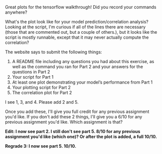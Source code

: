 Great plots for the tensorflow walkthrough! Did you record your commands anywhere?

What's the plot look like for your model prediction/correlation analysis? Looking at the script, I'm curious if all of the lines there are necessary (those that are commented out, but a couple of others.), but it looks like the script is mostly runnable, except that it may never actually compute the correlation?

The website says to submit the following things:

1. A README file including any questions you had about this exercise, as well as the command you ran for Part 2 and your answers for the questions in Part 2
2. Your script for Part 1
3. At least one plot demonstrating your model’s performance from Part 1
4. Your plotting script for Part 2
5. The correlation plot for Part 2

I see 1, 3, and 4. Please add 2 and 5.

Once you add these, I'll give you full credit for any previous assignment you'd like. If you don't add these 2 things, I'll give you a 6/10 for any previous assignment you'd like. Which assignment is that?

**Edit: I now see part 2. I still don't see part 5. 8/10 for any previous assignment you'd like (which one)? Or after the plot is added, a full 10/10.**

**Regrade 3: I now see part 5. 10/10.** 

